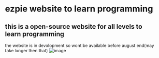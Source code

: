 # ezpie website to learn programming
## this is a open-source website for all levels to learn programming
the website is in devolopment so wont be available before august end(may take longer then that)
![image](https://user-images.githubusercontent.com/104765117/170196082-77a5b205-fa0a-404a-9389-4c250c5b3b29.png)
